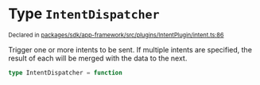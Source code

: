 # Type `IntentDispatcher`
<sub>Declared in [packages/sdk/app-framework/src/plugins/IntentPlugin/intent.ts:86](https://github.com/dxos/dxos/blob/235256b25/packages/sdk/app-framework/src/plugins/IntentPlugin/intent.ts#L86)</sub>


Trigger one or more intents to be sent.
If multiple intents are specified, the result of each will be merged with the data to the next.

```ts
type IntentDispatcher = function
```
